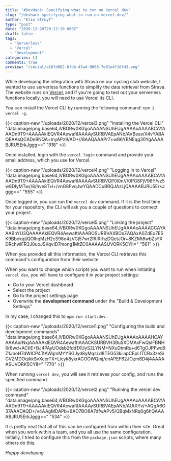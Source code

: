 ```yaml
---
title: "#DevHack: Specifying what to run on Vercel dev"
slug: "/devhack-specifying-what-to-run-on-vercel-dev/"
author: "Elio Struyf"
type: "post"
date: "2020-12-20T20:12:19.080Z"
draft: false
tags:
  - "Serverless"
  - "Vercel"
  - "Development"
categories: []
comments: true
preview: "/social/a16fd002-6fdb-43a4-9608-7e01e4f16f43.png"
---
```


While developing the integration with Strava on our cycling club website, I wanted to use serverless functions to simplify the data retrieval from Strava. The website runs on [Vercel](https://vercel.com), and if you're going to test out your serverless functions locally, you will need to use Vercel its CLI.

You can install the Vercel CLI by running the following command: `npm i vercel -g`.

{{< caption-new "/uploads/2020/12/vercel3.png" "Installing the Vercel CLI"  "data:image/png;base64,iVBORw0KGgoAAAANSUhEUgAAAAoAAAABCAYAAADn9T9+AAAAAklEQVR4AewaftIAAAAySURBVAEpANb/AVBeav/X4vYABAQEAAsQCADe9NQA+tnyAPz9/AD+//8AAQAAAPr7+wB6YBNEqg30YgAAAABJRU5ErkJggg==" "918" >}}

Once installed, login with the `vercel login` command and provide your email address, which you use for Vercel.

{{< caption-new "/uploads/2020/12/vercel4.png" "Logging in to Vercel"  "data:image/png;base64,iVBORw0KGgoAAAANSUhEUgAAAAoAAAABCAYAAADn9T9+AAAAAklEQVR4AewaftIAAAAvSURBVGP0i0n///0PG8PjV98Y/vz5w8DIyMTw//8/hve8Txl+/vnG8PvqJwYQAADCuBRQJAzLjQAAAABJRU5ErkJggg==" "555" >}}

Once logged in, you can run the `vercel dev` command. If it is the first time for your repository, the CLI will ask you a couple of questions to connect your project.

{{< caption-new "/uploads/2020/12/vercel5.png" "Linking the project"  "data:image/png;base64,iVBORw0KGgoAAAANSUhEUgAAAAoAAAACCAYAAABhYU3QAAAAAklEQVR4AewaftIAAABOSURBVAXBOxZAQAxA0ZdEo7E5K9BbokqjtQOlhqMzH2cS98o4zVGj57wr2RtiRrhzDQetJOr+8KZMt6wbZsYXDRchwlFR3J0uoJSKqvID7mong1MtZC0AAAAASUVORK5CYII=" "561" >}}

When you provided all this information, the Vercel CLI retrieves this command's configuration from their website. 

When you want to change which scripts you want to run when initiating `vercel dev`, you will have to configure it in your project settings:

- Go to your Vercel dashboard
- Select the project
- Go to the project settings page
- Overwrite the **development command** under the "Build & Development Settings"

In my case, I changed this to `npm run start:dev`.

{{< caption-new "/uploads/2020/12/vercel1.png" "Configuring the build and development commands"  "data:image/png;base64,iVBORw0KGgoAAAANSUhEUgAAAAoAAAAHCAYAAAAxrNxjAAAAAklEQVR4AewaftIAAACKSURBVH3Bu5XDMAxFwQsIFBNH6r8wd+ACtIE+BJ4PAyUOdsb2fdd1XUyS2LYNM+NXuDtmRu+d6TgOJPFwd9Z1JboH7dWICP4TtAWqmMYYSGJyd8yMqsLd8TEG53kiiapCEpLITCRx3zeSiGVZMDOqikkSvXcerTX+Licyk8ykrAGOGWQmj/enAPEF62JOzm8D4j4AAAAASUVORK5CYII=" "770" >}}

When running `vercel dev`, you will see it retrieves your config, and runs the specified command.

{{< caption-new "/uploads/2020/12/vercel2.png" "Running the vercel dev command"  "data:image/png;base64,iVBORw0KGgoAAAANSUhEUgAAAAoAAAABCAYAAADn9T9+AAAAAklEQVR4AewaftIAAAAySURBVAEpANb/AUtXYv/+AQgA6O37AAADAQD+/v4AAgMDAPb+6AD7BO8A7dfwAPv5/QBqMxNRq0g6hQAAAABJRU5ErkJggg==" "534" >}}

It is pretty neat that all of this can be configured from within their site. Great when you work within a team, and you all use the same configuration. Initially, I tried to configure this from the `package.json` scripts, where many others do this. 

*Happy developing*
